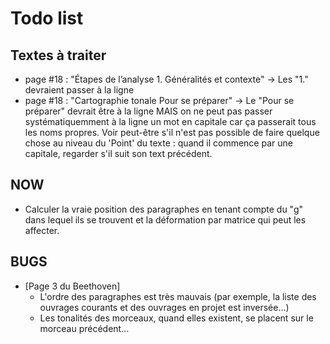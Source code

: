 # Todo list

## Textes à traiter

* page #18 : "Étapes de l’analyse 1. Généralités et contexte"
  -> Les "1." devraient passer à la ligne
* page #18 : "Cartographie tonale Pour se préparer"
  -> Le "Pour se préparer" devrait être à la ligne
  MAIS on ne peut pas passer systématiquemment à la ligne un mot en capitale car ça passerait tous les noms propres.
  Voir peut-être s'il n'est pas possible de faire quelque chose au niveau du 'Point' du texte : quand il commence par une capitale, regarder s'il suit son text précédent.


## NOW

* Calculer la vraie position des paragraphes en tenant compte du "g" dans lequel ils se trouvent et la déformation par matrice qui peut les affecter.

## BUGS

* [Page 3 du Beethoven] 
  - L'ordre des paragraphes est très mauvais (par exemple, la liste des ouvrages courants et des ouvrages en projet est inversée…)
  - Les tonalités des morceaux, quand elles existent, se placent sur le morceau précédent…
